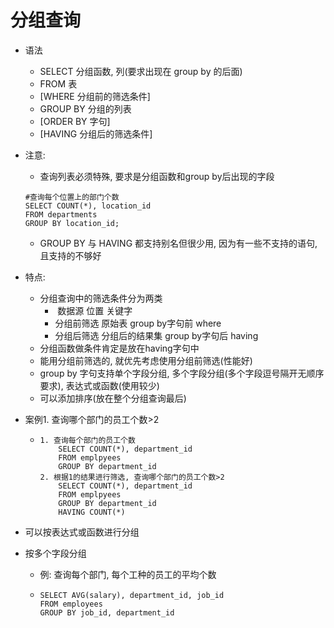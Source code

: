 # 分组查询

+ 语法

  + SELECT 分组函数, 列(要求出现在 group by 的后面)
  + FROM 表
  + [WHERE 分组前的筛选条件]
  + GROUP BY 分组的列表
  + [ORDER BY 字句]
  + [HAVING 分组后的筛选条件]

+ 注意: 

  + 查询列表必须特殊, 要求是分组函数和group by后出现的字段

  ```
  #查询每个位置上的部门个数
  SELECT COUNT(*), location_id
  FROM departments
  GROUP BY location_id;
  ```

  + GROUP BY 与 HAVING 都支持别名但很少用, 因为有一些不支持的语句, 且支持的不够好

+ 特点:

  + 分组查询中的筛选条件分为两类
    + ​					  数据源                  位置                       关键字
    + 分组前筛选   原始表                  group by字句前   where
    + 分组后筛选   分组后的结果集   group by字句后   having
  + 分组函数做条件肯定是放在having字句中
  + 能用分组前筛选的, 就优先考虑使用分组前筛选(性能好)
  + group by 字句支持单个字段分组, 多个字段分组(多个字段逗号隔开无顺序要求), 表达式或函数(使用较少)
  + 可以添加排序(放在整个分组查询最后)

+ 案例1. 查询哪个部门的员工个数>2

  + ```
    1. 查询每个部门的员工个数
    	SELECT COUNT(*), department_id
    	FROM emplpyees
    	GROUP BY department_id
    2. 根据1的结果进行筛选, 查询哪个部门的员工个数>2
        SELECT COUNT(*), department_id
    	FROM emplpyees
    	GROUP BY department_id
    	HAVING COUNT(*)
    ```

+ 可以按表达式或函数进行分组 

+ 按多个字段分组

  + 例: 查询每个部门, 每个工种的员工的平均个数

  + ```
    SELECT AVG(salary), department_id, job_id
    FROM employees
    GROUP BY job_id, department_id
    ```

    